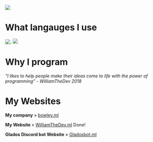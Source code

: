 ![](https://cdn.glitch.com/233efcda-1f98-4551-9b2e-8792c9934f1a%2FWilliamTheDev%20sigin1.png?v=1605280403318)

# What langauges I use

![.](https://camo.githubusercontent.com/870bd310338489acd87c77a1e6c07e6e0cf4cdce97c8dd1652b15c29787236dc/68747470733a2f2f63646e2e676c697463682e636f6d2f31376561656638642d633234382d343962352d383164612d34356532336364633062313225324669636f6e73382d68746d6c2d352d34382e706e67) ![](https://camo.githubusercontent.com/8e82405540ef0f71bd2c1808991490a632e59dab13a264e01a903084cb0b9c98/68747470733a2f2f63646e2e676c697463682e636f6d2f31376561656638642d633234382d343962352d383164612d34356532336364633062313225324669636f6e73382d637373332d34382e706e67)

# Why I program

*"I likes to help people make their ideas come to life with the power of programming" - WilliamTheDev 2018*

# My Websites

**My company** » [bowley.ml](https://bowley.ml/)

**My Website** » [WilliamTheDev.ml](https://williamthedev.ml/) 
Done!

**Glados Discord bot Website** » [Gladosbot.ml](https://www.gladosbot.ml)





